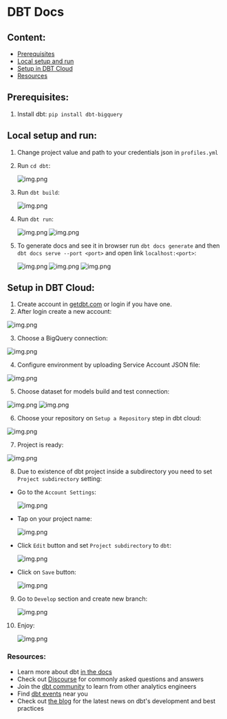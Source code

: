 # DBT Docs
## Content:
- [Prerequisites](#prerequisites)
- [Local setup and run](#local-setup-and-run)
- [Setup in DBT Cloud](#setup-in-dbt-cloud)
- [Resources](#resources)

## Prerequisites:

1. Install dbt:
   `pip install dbt-bigquery`

## Local setup and run:

1. Change project value and path to your credentials json in `profiles.yml`
2. Run `cd dbt`:

   ![img.png](../poc/dbt/cd_dbt.png)

3. Run `dbt build`:

   ![img.png](../poc/dbt/dbt_build.png)

4. Run `dbt run`:

   ![img.png](../poc/dbt/dbt_run.png)
   ![img.png](../poc/gcp/bigquery_dbt_models.png)

5. To generate docs and see it in browser run `dbt docs generate`
   and then `dbt docs serve --port <port>` and open link `localhost:<port>`:

   ![img.png](../poc/dbt/dbt_docs_generate.png)
   ![img.png](../poc/dbt/dbt_docs_serve.png)
   ![img.png](../poc/dbt/dbt_docs_browser.png)

## Setup in DBT Cloud:

1. Create account in [getdbt.com](https://www.getdbt.com/) or login if you have one.
2. After login create a new account:

![img.png](../poc/dbt/cloud_create_account.png)

3. Choose a BigQuery connection:

![img.png](../poc/dbt/cloud_choose_connection.png)

4. Configure environment by uploading Service Account JSON file:

![img.png](../poc/dbt/cloud_json_file.png)

5. Choose dataset for models build and test connection:

![img.png](../poc/dbt/cloud_choose_dataset.png)
![img.png](../poc/dbt/cloud_test_connection.png)

6. Choose your repository on `Setup a Repository` step in dbt cloud:

![img.png](../poc/dbt/cloud_setup_repository.png)

7. Project is ready:

![img.png](../poc/dbt/cloud_enjoy.png)

8. Due to existence of dbt project inside a subdirectory you need to set `Project subdirectory` setting:

- Go to the `Account Settings`:

  ![img.png](../poc/dbt/cloud_init_account_settings.png)

- Tap on your project name:

  ![img.png](../poc/dbt/cloud_init_choose_project.png)

- Click `Edit` button and set `Project subdirectory` to `dbt`:

  ![img.png](../poc/dbt/cloud_init_choose_subdirectory.png)

- Click on `Save` button:

  ![img.png](../poc/dbt/cloud_init_subdirectory_saved.png)

9. Go to `Develop` section and create new branch:

   ![img.png](../poc/dbt/cloud_create_branch.png)

10. Enjoy:

    ![img.png](../poc/dbt/cloud_dbt_build.png)

### Resources:

- Learn more about dbt [in the docs](https://docs.getdbt.com/docs/introduction)
- Check out [Discourse](https://discourse.getdbt.com/) for commonly asked questions and answers
- Join the [dbt community](http://community.getbdt.com/) to learn from other analytics engineers
- Find [dbt events](https://events.getdbt.com) near you
- Check out [the blog](https://blog.getdbt.com/) for the latest news on dbt's development and best practices
